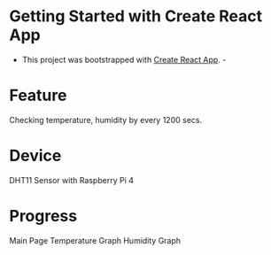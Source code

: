 # Getting Started with Create React App

- This project was bootstrapped with [Create React App](https://github.com/facebook/create-react-app). -

# Feature

Checking temperature, humidity by every 1200 secs.

# Device

DHT11 Sensor with Raspberry Pi 4

# Progress

Main Page
Temperature Graph
Humidity Graph
